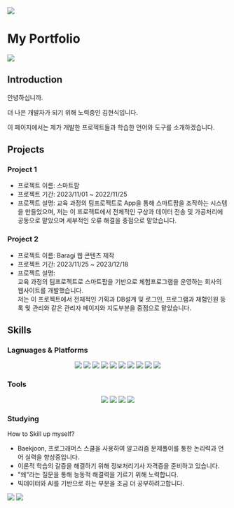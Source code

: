 <img src="https://capsule-render.vercel.app/api?type=waving&color=00BFFE&height=200&section=header&text=Hyunsic's%20Github&fontSize=50" />


# My Portfolio
<a href="https://glory-donkey-b49.notion.site/Hyunsic-s-Portfolio-6e7ffe92e5e946b38546c163ac8ecfa9?pvs=4">
	<img src="https://img.shields.io/badge/Notion-000000?style=flat&logo=Notion&logoColor=white" /></a>

 
## Introduction
안녕하십니까.

더 나은 개발자가 되기 위해 노력중인 김현식입니다.

이 페이지에서는 제가 개발한 프로젝트들과 학습한 언어와 도구를 소개하겠습니다. 

## Projects
### Project 1
- 프로젝트 이름: 스마트팜
- 프로젝트 기간: 2023/11/01 ~ 2022/11/25
- 프로젝트 설명: 교육 과정의 팀프로젝트로 App을 통해 스마트팜을 조작하는 시스템을 만들었으며, 저는 이 프로젝트에서 전체적인 구상과 데이터 전송 및 가공처리에 공동으로 맡았으며 세부적인 오류 해결을 중점으로 맡았습니다.
### Project 2
- 프로젝트 이름: Baragi 웹 콘텐츠 제작
- 프로젝트 기간: 2023/11/25 ~ 2023/12/18
- 프로젝트 설명: <br/>교육 과정의 팀프로젝트로 스마트팜을 기반으로 체험프로그램을 운영하는 회사의 웹사이트를 개발했습니다.<br/>
  		저는 이 프로젝트에서 전체적인 기획과 DB설계 및 로그인, 프로그램과 체험인원 등록 및 관리와 같은 관리자 페이지와 지도부분을 중점으로 맡았습니다.
## Skills
### Lagnuages & Platforms
<div align="center">
	<img src="https://img.shields.io/badge/Java-007396?style=flat&logo=Java&logoColor=white" />
	<img src="https://img.shields.io/badge/HTML5-E34F26?style=flat&logo=HTML5&logoColor=white" />
	<img src="https://img.shields.io/badge/CSS3-1572B6?style=flat&logo=CSS3&logoColor=white" />
	<img src="https://img.shields.io/badge/JavaScript-F7DF1E?style=flat&logo=JavaScript&logoColor=white" />
	<img src="https://img.shields.io/badge/jQuery-0769AD?style=flat&logo=jQuery&logoColor=white" />	
	<img src="https://img.shields.io/badge/Android Studio-3DDC84?style=flat&logo=Android Studio&logoColor=white" />
	<img src="https://img.shields.io/badge/Oracle-F80000?style=flat&logo=Oracle&logoColor=white" />
	<img src="https://img.shields.io/badge/Spring-6DB33F?style=flat&logo=Spring&logoColor=white" />
	<img src="https://img.shields.io/badge/Bootstrap-7952B3?style=flat&logo=Bootstrap&logoColor=white" />
	<img src="https://img.shields.io/badge/Arduino-00878F?style=flat&logo=Arduino&logoColor=white" />
	
</div>

### Tools
<div align="center">	
	<img src="https://img.shields.io/badge/Eclipse IDE-2C2255?style=flat&logo=Eclipse IDE&logoColor=white" />
	<img src="https://img.shields.io/badge/Visual Studio Code-007ACC?style=flat&logo=Visual Studio Code&logoColor=white" />
	<img src="https://img.shields.io/badge/Apache Tomcat-F8DC75?style=flat&logo=Apache Tomcat&logoColor=white" />
	<img src="https://img.shields.io/badge/GitHub-181717?style=flat&logo=GitHub&logoColor=white" />
	
</div>

### Studying
How to Skill up myself?
 - Baekjoon, 프로그래머스 스쿨을 사용하여 알고리즘 문제풀이를 통한 논리력과 언어 실력을 향상중입니다. 
 - 이론적 학습의 갈증을 해결하기 위해 정보처리기사 자격증을 준비하고 있습니다. 
 - "왜"라는 질문을 통해 능동적 해결력을 기르기 위해 노력합니다.
 - 빅데이터와 AI를 기반으로 하는 부분을 조금 더 공부하려고합니다.

<div>

<img src="https://github-readme-stats.vercel.app/api/top-langs/?username=588886&layout=compact">

<img src="https://github-readme-stats.vercel.app/api?username=588886&show_icons=true">

</div>

